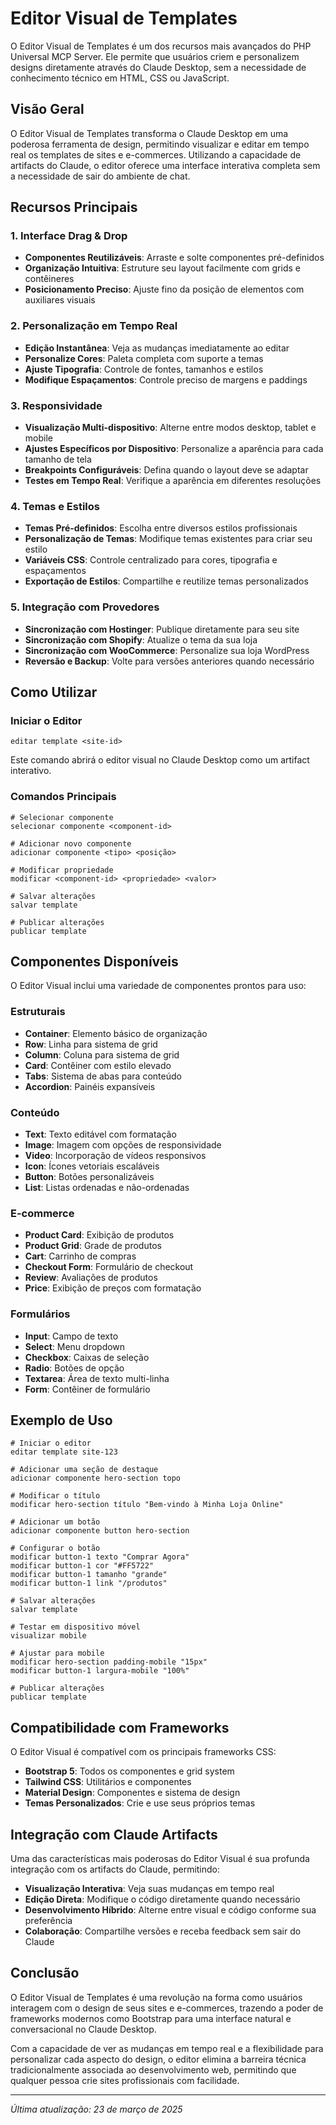 # Editor Visual de Templates

O Editor Visual de Templates é um dos recursos mais avançados do PHP Universal MCP Server. Ele permite que usuários criem e personalizem designs diretamente através do Claude Desktop, sem a necessidade de conhecimento técnico em HTML, CSS ou JavaScript.

## Visão Geral

O Editor Visual de Templates transforma o Claude Desktop em uma poderosa ferramenta de design, permitindo visualizar e editar em tempo real os templates de sites e e-commerces. Utilizando a capacidade de artifacts do Claude, o editor oferece uma interface interativa completa sem a necessidade de sair do ambiente de chat.

## Recursos Principais

### 1. Interface Drag & Drop

- **Componentes Reutilizáveis**: Arraste e solte componentes pré-definidos
- **Organização Intuitiva**: Estruture seu layout facilmente com grids e contêineres
- **Posicionamento Preciso**: Ajuste fino da posição de elementos com auxiliares visuais

### 2. Personalização em Tempo Real

- **Edição Instantânea**: Veja as mudanças imediatamente ao editar
- **Personalize Cores**: Paleta completa com suporte a temas
- **Ajuste Tipografia**: Controle de fontes, tamanhos e estilos
- **Modifique Espaçamentos**: Controle preciso de margens e paddings

### 3. Responsividade

- **Visualização Multi-dispositivo**: Alterne entre modos desktop, tablet e mobile
- **Ajustes Específicos por Dispositivo**: Personalize a aparência para cada tamanho de tela
- **Breakpoints Configuráveis**: Defina quando o layout deve se adaptar
- **Testes em Tempo Real**: Verifique a aparência em diferentes resoluções

### 4. Temas e Estilos

- **Temas Pré-definidos**: Escolha entre diversos estilos profissionais
- **Personalização de Temas**: Modifique temas existentes para criar seu estilo
- **Variáveis CSS**: Controle centralizado para cores, tipografia e espaçamentos
- **Exportação de Estilos**: Compartilhe e reutilize temas personalizados

### 5. Integração com Provedores

- **Sincronização com Hostinger**: Publique diretamente para seu site
- **Sincronização com Shopify**: Atualize o tema da sua loja
- **Sincronização com WooCommerce**: Personalize sua loja WordPress
- **Reversão e Backup**: Volte para versões anteriores quando necessário

## Como Utilizar

### Iniciar o Editor

```
editar template <site-id>
```

Este comando abrirá o editor visual no Claude Desktop como um artifact interativo.

### Comandos Principais

```
# Selecionar componente
selecionar componente <component-id>

# Adicionar novo componente
adicionar componente <tipo> <posição>

# Modificar propriedade
modificar <component-id> <propriedade> <valor>

# Salvar alterações
salvar template

# Publicar alterações
publicar template
```

## Componentes Disponíveis

O Editor Visual inclui uma variedade de componentes prontos para uso:

### Estruturais
- **Container**: Elemento básico de organização
- **Row**: Linha para sistema de grid
- **Column**: Coluna para sistema de grid
- **Card**: Contêiner com estilo elevado
- **Tabs**: Sistema de abas para conteúdo
- **Accordion**: Painéis expansíveis

### Conteúdo
- **Text**: Texto editável com formatação
- **Image**: Imagem com opções de responsividade
- **Video**: Incorporação de vídeos responsivos
- **Icon**: Ícones vetoriais escaláveis
- **Button**: Botões personalizáveis
- **List**: Listas ordenadas e não-ordenadas

### E-commerce
- **Product Card**: Exibição de produtos
- **Product Grid**: Grade de produtos
- **Cart**: Carrinho de compras
- **Checkout Form**: Formulário de checkout
- **Review**: Avaliações de produtos
- **Price**: Exibição de preços com formatação

### Formulários
- **Input**: Campo de texto
- **Select**: Menu dropdown
- **Checkbox**: Caixas de seleção
- **Radio**: Botões de opção
- **Textarea**: Área de texto multi-linha
- **Form**: Contêiner de formulário

## Exemplo de Uso

```
# Iniciar o editor
editar template site-123

# Adicionar uma seção de destaque
adicionar componente hero-section topo

# Modificar o título
modificar hero-section título "Bem-vindo à Minha Loja Online"

# Adicionar um botão
adicionar componente button hero-section

# Configurar o botão
modificar button-1 texto "Comprar Agora"
modificar button-1 cor "#FF5722"
modificar button-1 tamanho "grande"
modificar button-1 link "/produtos"

# Salvar alterações
salvar template

# Testar em dispositivo móvel
visualizar mobile

# Ajustar para mobile
modificar hero-section padding-mobile "15px"
modificar button-1 largura-mobile "100%"

# Publicar alterações
publicar template
```

## Compatibilidade com Frameworks

O Editor Visual é compatível com os principais frameworks CSS:

- **Bootstrap 5**: Todos os componentes e grid system
- **Tailwind CSS**: Utilitários e componentes
- **Material Design**: Componentes e sistema de design
- **Temas Personalizados**: Crie e use seus próprios temas

## Integração com Claude Artifacts

Uma das características mais poderosas do Editor Visual é sua profunda integração com os artifacts do Claude, permitindo:

- **Visualização Interativa**: Veja suas mudanças em tempo real
- **Edição Direta**: Modifique o código diretamente quando necessário
- **Desenvolvimento Híbrido**: Alterne entre visual e código conforme sua preferência
- **Colaboração**: Compartilhe versões e receba feedback sem sair do Claude

## Conclusão

O Editor Visual de Templates é uma revolução na forma como usuários interagem com o design de seus sites e e-commerces, trazendo a poder de frameworks modernos como Bootstrap para uma interface natural e conversacional no Claude Desktop.

Com a capacidade de ver as mudanças em tempo real e a flexibilidade para personalizar cada aspecto do design, o editor elimina a barreira técnica tradicionalmente associada ao desenvolvimento web, permitindo que qualquer pessoa crie sites profissionais com facilidade.

---

*Última atualização: 23 de março de 2025*